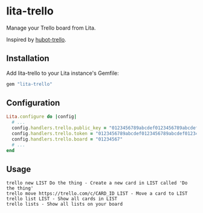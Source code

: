 # lita-trello

Manage your Trello board from Lita.

Inspired by [hubot-trello](https://github.com/hubot-scripts/hubot-trello).

## Installation

Add lita-trello to your Lita instance's Gemfile:

``` ruby
gem "lita-trello"
```

## Configuration

```ruby
Lita.configure do |config|
  # ...
  config.handlers.trello.public_key = "0123456789abcdef0123456789abcdef"
  config.handlers.trello.token = "0123456789abcdef0123456789abcdef0123456789abcdef0123456789abcdef"
  config.handlers.trello.board = "01234567"
  # ...
end

```

## Usage

```
trello new LIST Do the thing - Create a new card in LIST called 'Do the thing'
trello move https://trello.com/c/CARD_ID LIST - Move a card to LIST
trello list LIST - Show all cards in LIST
trello lists - Show all lists on your board
```
